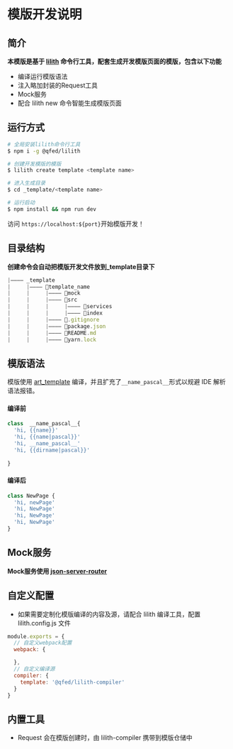 # 模版开发说明

## 简介
**本模版是基于 [lilith](https://github.com/qfed/lilith) 命令行工具，配套生成开发模版页面的模版，包含以下功能**
  * 编译运行模版语法
  * 注入略加封装的Request工具
  * Mock服务
  * 配合 lilith new 命令智能生成模版页面

## 运行方式
```bash
# 全局安装lilith命令行工具
$ npm i -g @qfed/lilith 

# 创建开发模版的模版
$ lilith create template <template name> 

# 进入生成目录
$ cd _template/<template name>

# 运行启动
$ npm install && npm run dev
```

访问 `https://localhost:${port}`开始模版开发！

## 目录结构
**创建命令会自动把模版开发文件放到_template目录下**
```javascript
|———— _template
|     |———— template_name
|     |     |———— mock
|     |     |———— src
|     |     |     |———— services
|     |     |     |———— index
|     |     |———— .gitignore
|     |     |———— package.json
|     |     |———— README.md
|     |     |———— yarn.lock
```

## 模版语法

模版使用 [art_template](https://github.com/aui/art-template) 编译，并且扩充了`__name_pascal__`形式以规避 IDE 解析语法报错。

#### 编译前

```javascript
class  __name_pascal__{
  'hi, {{name}}'
  'hi, {{name|pascal}}'
  'hi, __name_pascal__'
  'hi, {{dirname|pascal}}'
  
}
```

#### 编译后
```javascript
class NewPage {
  'hi, newPage'
  'hi, NewPage'
  'hi, NewPage'
  'hi, NewPage'
}
```

## Mock服务

**Mock服务使用 [json-server-router](https://github.com/advence-liz/json-server-router)**

## 自定义配置

* 如果需要定制化模版编译的内容及源，请配合 lilith 编译工具，配置 lilith.config.js 文件

```javascript
module.exports = {
  // 自定义webpack配置
  webpack: {

  },
  // 自定义编译源
  compiler: {
    template: '@qfed/lilith-compiler'
  }
}
```
## 内置工具

* Request 会在模版创建时，由 lilith-compiler 携带到模版仓储中
